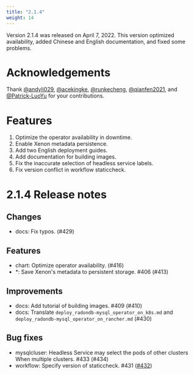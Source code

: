 ```yaml
---
title: "2.1.4"
weight: 14
---
```


Version 2.1.4 was released on April 7, 2022. This version optimized availability, added Chinese and English documentation, and fixed some problems.

# **Acknowledgements**

Thank [@andyli029](https://github.com/andyli029), [@acekingke](https://github.com/acekingke), [@runkecheng](https://github.com/runkecheng), [@qianfen2021](https://github.com/qianfen2021), and [@Patrick-LuoYu](https://github.com/Patrick-LuoYu) for your contributions.



# **Features**

1. Optimize the operator availability in downtime.
2. Enable Xenon metadata persistence.
3. Add two English deployment guides.
4. Add documentation for building images.
5. Fix the inaccurate selection of headless service labels.
6. Fix version conflict in workflow staticcheck.

# **2.1.4 Release notes**

## Changes

* docs: Fix typos. (#429)
## Features

* chart: Optimize operator availability. (#416)
* *: Save Xenon's metadata to persistent storage. #406 (#413)
## Improvements

* docs: Add tutorial of building images. #409 (#410)
* docs: Translate `deploy_radondb-mysql_operator_on_k8s.md` and `deploy_radondb-mysql_operator_on_rancher.md` (#430)
## Bug fixes

* mysqlcluser: Headless Service may select the pods of other clusters When multiple clusters. #433 (#434)
* workflow: Specify version of staticcheck. #431 ([#432](https://github.com/radondb/radondb-mysql-kubernetes/pull/432))